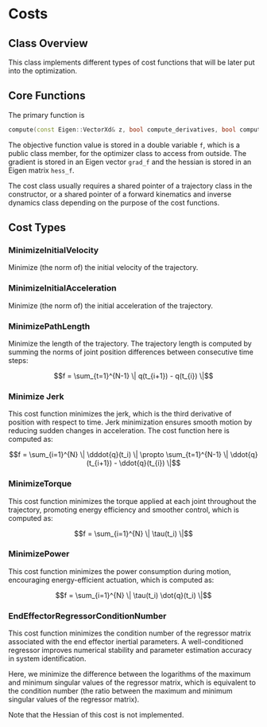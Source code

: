 # Costs

## Class Overview
This class implements different types of cost functions that will be later put into the optimization.

## Core Functions
The primary function is
```C++
compute(const Eigen::VectorXd& z, bool compute_derivatives, bool compute_hessian)
``` 

The objective function value is stored in a double variable `f`, which is a public class member, for the optimizer class to access from outside.
The gradient is stored in an Eigen vector `grad_f` and the hessian is stored in an Eigen matrix `hess_f`.

The cost class usually requires a shared pointer of a trajectory class in the constructor, or a shared pointer of a forward kinematics and inverse dynamics class depending on the purpose of the cost functions. 

## Cost Types

### MinimizeInitialVelocity
Minimize (the norm of) the initial velocity of the trajectory.

### MinimizeInitialAcceleration
Minimize (the norm of) the initial acceleration of the trajectory.

### MinimizePathLength
Minimize the length of the trajectory.
The trajectory length is computed by summing the norms of joint position differences between consecutive time steps:

```math
f = \sum_{t=1}^{N-1} \| q(t_{i+1}) - q(t_{i}) \|
```

### Minimize Jerk

This cost function minimizes the jerk, which is the third derivative of position with respect to time. Jerk minimization ensures smooth motion by reducing sudden changes in acceleration.
The cost function here is computed as:

```math
f = \sum_{i=1}^{N} \| \dddot{q}(t_i) \| \propto \sum_{t=1}^{N-1} \| \ddot{q}(t_{i+1}) - \ddot{q}(t_{i}) \|
```

### MinimizeTorque
This cost function minimizes the torque applied at each joint throughout the trajectory, promoting energy efficiency and smoother control, which is computed as:

```math
f = \sum_{i=1}^{N} \| \tau(t_i) \|
```

### MinimizePower
This cost function minimizes the power consumption during motion, encouraging energy-efficient actuation, which is computed as:

```math
f = \sum_{i=1}^{N} \| \tau(t_i) \dot{q}(t_i) \|
```

### EndEffectorRegressorConditionNumber

This cost function minimizes the condition number of the regressor matrix associated with the end effector inertial parameters. 
A well-conditioned regressor improves numerical stability and parameter estimation accuracy in system identification.

Here, we minimize the difference between the logarithms of the maximum and minimum singular values of the regressor matrix, which is equivalent to the condition number (the ratio between the maximum and minimum singular values of the regressor matrix).

Note that the Hessian of this cost is not implemented.